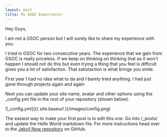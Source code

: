 ```yaml
---
layout: post
title: My GSOC Experience!
---
```


Hey Guys,

I am not a GSOC person but I will surely like to share my experience with you.

I tried in GSOC for two consecutive years. The experience that we gain from GSOC is really priceless. If we keep on thinking on thinking that as it won't happen I should not do this but even trying a thing that you feel is difficult gives you a lot of satisfaction. That satistaction is what brings you smile.

First year I had no idea what to da and I barely tried anything. I had just gone through projects again and again


Next you can update your site name, avatar and other options using the _config.yml file in the root of your repository (shown below).

![_config.yml]({{ site.baseurl }}/images/config.png)

The easiest way to make your first post is to edit this one. Go into /_posts/ and update the Hello World markdown file. For more instructions head over to the [Jekyll Now repository](https://github.com/barryclark/jekyll-now) on GitHub.
